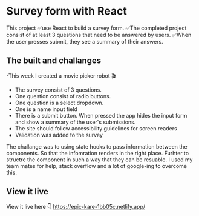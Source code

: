 # Survey form with React


This project ✅use React to build a survey form. ✅The completed project consist of at least 3 questions that need to be answered by users. ✅When the user presses submit, they see a summary of their answers.

## The built and challanges 

-This week I created a movie picker robot 🎬
- The survey consist of  3 questions.
-  One question consist of radio buttons.
-  One question is a select dropdown.
-  One is a name input field
- There is a submit button. When pressed the app hides the input form and show a  summary of the user's submissions.
- The site should follow accessibility guidelines for screen readers
- Validation was added to the survey

The challange was to using state hooks to pass information between the components. So that the infomration renders in the right place. Furhter to structre the component in such a way that they can be resuable. I used my team mates for help, stack overflow and a lot of google-ing to overcome this. 

## View it live
View it live here 👇
https://epic-kare-1bb05c.netlify.app/

